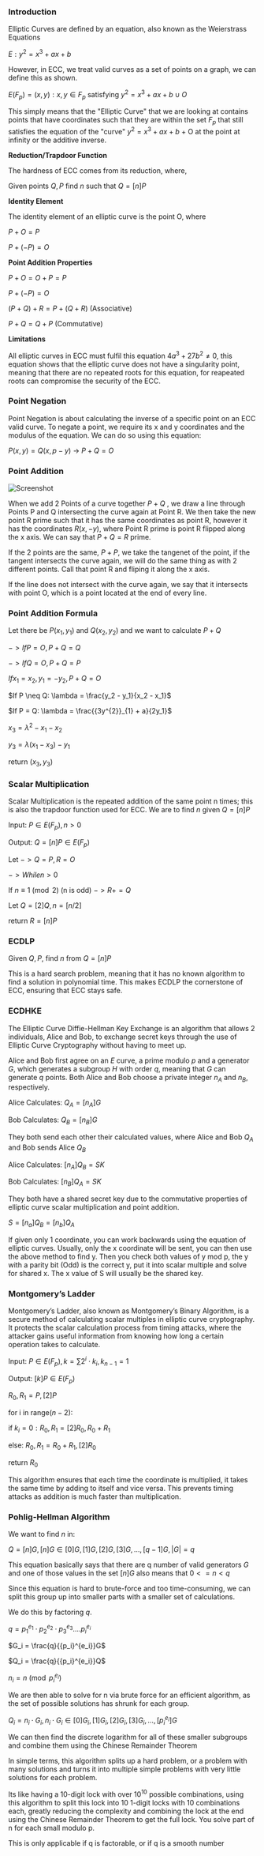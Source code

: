 ### __Introduction__

Elliptic Curves are defined by an equation, also known as the Weierstrass Equations

$E: y^{2} = x^{3} + ax + b$

However, in ECC, we treat valid curves as a set of points on a graph, we can define this as shown.

$E(F_{p}) = (x, y): x, y ∈ F_{p}$ satisfying $y^{2} = x^{3} + ax +b ∪ O$

This simply means that the "Elliptic Curve" that we are looking at contains points that have coordinates such that they are within the set $F_{p}$ that still satisfies the equation of the "curve" $y^{2} = x^{3} + ax + b$ + O at the point at infinity or the additive inverse.

__Reduction/Trapdoor Function__

The hardness of ECC comes from its reduction, where,

Given points $Q, P$ find $n$ such that $Q = [n]P$


__Identity Element__

The identity element of an elliptic curve is the point O, where

$P + O = P$

$P + (-P) = O$


__Point Addition Properties__

$P + O = O + P = P$

$P + (- P) = O$

$(P + Q) + R = P + (Q + R)$ (Associative)

$P + Q = Q + P$ (Commutative)


__Limitations__

All elliptic curves in ECC must fulfil this equation $4a^{3} + 27b^{2} \neq 0$, this equation shows that the elliptic curve does not have a singularity point, meaning that there are no repeated roots for this equation, for reapeated roots can compromise the security of the ECC.

### __Point Negation__

Point Negation is about calculating the inverse of a specific point on an ECC valid curve. To negate a point, we require its x and y coordinates and the modulus of the equation. We can do so using this equation:

$P(x, y) = Q(x, p - y)$ -> $P + Q = O$


### __Point Addition__

![Screenshot](./images/Point_Addition.png)

When we add 2 Points of a curve together $P + Q$ , we draw a line through Points P and Q intersecting the curve again at Point R. We then take the new point R prime such that it has the same coordinates as point R, however it has the coordinates $R(x, -y)$, where Point R prime is point R flipped along the x axis. We can say that $P + Q = R$ prime.

If the 2 points are the same, $P + P$, we take the tangenet of the point, if the tangent intersects the curve again, we will do the same thing as with 2 different points. Call that point R and fliping it along the x axis. 

If the line does not intersect with the curve again, we say that it intersects with point O, which is a point located at the end of every line.

### __Point Addition Formula__

Let there be $P(x_1, y_1)$ and $Q(x_2, y_2)$ and we want to calculate $P + Q$

$-> If P = O, P + Q = Q$

$-> If Q = O, P + Q = P$

$If x_1 = x_2, y_1 = -y_2, P + Q = O$

$If P \neq Q: \lambda = \frac{y_2 - y_1}{x_2 - x_1}$

$If P = Q: \lambda = \frac{{3y^{2}}_{1} + a}{2y_1}$

$x_3 = \lambda^2 - x_1 - x_2$

$y_3 = \lambda(x_1 - x_3) - y_1$

return $(x_3, y_3)$


### __Scalar Multiplication__

Scalar Multiplication is the repeated addition of the same point n times; this is also the trapdoor function used for ECC. We are to find $n$ given $Q = [n]P$

Input: $P ∈ E(F_p), n > 0$

Output: $Q = [n]P ∈ E(F_p)$

Let $-> Q = P, R = O$

$-> While n > 0$

If $n \equiv 1 \pmod{2}$ (n is odd) $-> R += Q$

Let $Q = [2]Q, n = [n/2]$

return $R = [n]P$


### __ECDLP__

Given $Q, P$, find $n$ from $Q = [n]P$

This is a hard search problem, meaning that it has no known algorithm to find a solution in polynomial time. This makes ECDLP the cornerstone of ECC, ensuring that ECC stays safe.


### __ECDHKE__

The Elliptic Curve Diffie-Hellman Key Exchange is an algorithm that allows 2 individuals, Alice and Bob, to exchange secret keys through the use of Elliptic Curve Cryptography without having to meet up.

Alice and Bob first agree on an $E$ curve, a prime modulo $p$ and a generator $G$, which generates a subgroup $H$ with order $q$, meaning that $G$ can generate $q$ points. Both Alice and Bob choose a private integer $n_A$ and $n_B$, respectively.

Alice Calculates: $Q_A = [n_A]G$

Bob Calculates: $Q_B = [n_B]G$

They both send each other their calculated values, where Alice and Bob $Q_A$ and Bob sends Alice $Q_B$

Alice Calculates: $[n_A]Q_B = SK$

Bob Calculates: $[n_B]Q_A = SK$

They both have a shared secret key due to the commutative properties of elliptic curve scalar multiplication and point addition.

$S = [n_a]Q_B = [n_b]Q_A$

If given only 1 coordinate, you can work backwards using the equation of elliptic curves. Usually, only the x coordinate will be sent, you can then use the above method to find y. 
Then you check both values of y mod p, the y with a parity bit (Odd) is the correct y, put it into scalar multiple and solve for shared x. The x value of S will usually be the shared key.


### __Montgomery’s Ladder__

Montgomery’s Ladder, also known as Montgomery’s Binary Algorithm, is a secure method of calculating scalar multiples in elliptic curve cryptography. It protects the scalar calculation process from timing attacks, where the attacker gains useful information from knowing how long a certain operation takes to calculate. 

Input: $P ∈ E(F_p), k = \sum 2^{i} \cdot k_i, k_{n - 1} = 1$

Output: $[k]P ∈ E(F_p)$

$R_0, R_1 = P, [2]P$

for i in range($n - 2$):

  if $k_i = 0: R_0, R_1 = [2]R_0, R_0 + R_1$
    
  else: $R_0, R_1 = R_0 + R_1, [2]R_0$
    
return $R_0$

This algorithm ensures that each time the coordinate is multiplied, it takes the same time by adding to itself and vice versa. This prevents timing attacks as addition is much faster than multiplication.


### __Pohlig-Hellman Algorithm__

We want to find $n$ in:

$Q = [n]G, [n]G ∈ {[0]G, [1]G, [2]G, [3]G,..., [q - 1]G}, |G| = q$

This equation basically says that there are q number of valid generators $G$ and one of those values in the set $[n]G$ also means that $0 <= n < q$

Since this equation is hard to brute-force and too time-consuming, we can split this group up into smaller parts with a smaller set of calculations.

We do this by factoring $q$.

$q = {p_1}^{e_1} \cdot {p_2}^{e_2} \cdot {p_3}^{e_3} .... {p_i}^{e_i}$

$G_i = \frac{q}{{p_i}^{e_i}}G$

$Q_i = \frac{q}{{p_i}^{e_i}}Q$

$n_i = n \pmod{{p_i}^{e_i}}$

We are then able to solve for n via brute force for an efficient algorithm, as the set of possible solutions has shrunk for each group.

$Q_i = n_i \cdot G_i, n_i \cdot G_i ∈ {[0]G_i, [1]G_i, [2]G_i, [3]G_i,...,[{p_i}^{e_i}]G}$

We can then find the discrete logarithm for all of these smaller subgroups and combine them using the Chinese Remainder Theorem

In simple terms, this algorithm splits up a hard problem, or a problem with many solutions and turns it into multiple simple problems with very little solutions for each problem. 

Its like having a 10-digit lock with over $10^{10}$ possible combinations, using this algorithm to split this lock into 10 1-digit locks with 10 combinations each, greatly reducing the complexity and combining the lock at the end using the Chinese Remainder Theorem to get the full lock. You solve part of n for each small modulo p.

This is only applicable if q is factorable, or if q is a smooth number
